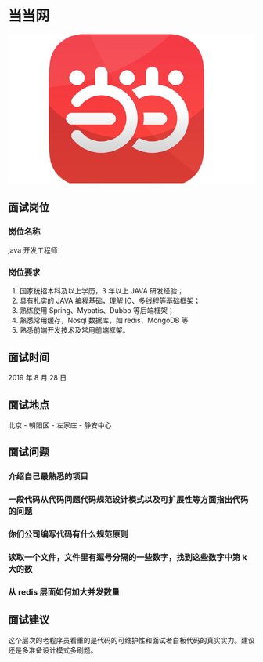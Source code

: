 # 当当网

![当当网](../.vuepress/public/dangdangwang.png)

## 面试岗位

### 岗位名称

java 开发工程师

### 岗位要求

1. 国家统招本科及以上学历，3 年以上 JAVA 研发经验；
2. 具有扎实的 JAVA 编程基础，理解 IO、多线程等基础框架；
3. 熟练使用 Spring、Mybatis、Dubbo 等后端框架；
4. 熟悉常用缓存，Nosql 数据库，如 redis、MongoDB 等
5. 熟悉前端开发技术及常用前端框架。

## 面试时间

2019 年 8 月 28 日

## 面试地点

北京 - 朝阳区 - 左家庄 - 静安中心

## 面试问题

### 介绍自己最熟悉的项目

### 一段代码从代码问题代码规范设计模式以及可扩展性等方面指出代码的问题

### 你们公司编写代码有什么规范原则

### 读取一个文件，文件里有逗号分隔的一些数字，找到这些数字中第 k 大的数

### 从 redis 层面如何加大并发数量

## 面试建议

这个层次的老程序员看重的是代码的可维护性和面试者白板代码的真实实力。建议还是多准备设计模式多刷题。








<comment-comment/>